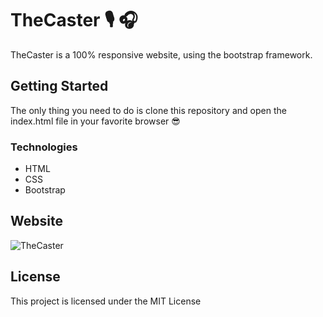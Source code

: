 # TheCaster 🎙 🎧

TheCaster is a 100% responsive website, using the bootstrap framework.

## Getting Started

The only thing you need to do is clone this repository and open the index.html file in your favorite browser 😎

### Technologies

- HTML
- CSS
- Bootstrap

## Website

![TheCaster](https://github.com/AndyOximenes/TheCaster/blob/master/readmeFile/TheCaster.gif?raw=true)

## License

This project is licensed under the MIT License
